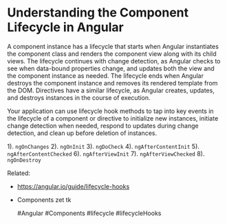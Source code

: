 # Understanding the Component Lifecycle in Angular

A component instance has a lifecycle that starts when Angular
instantiates the component class and renders the component view along
with its child views. The lifecycle continues with change detection, as
Angular checks to see when data-bound properties change, and updates
both the view and the component instance as needed. The lifecycle ends
when Angular destroys the component instance and removes its rendered
template from the DOM. Directives have a similar lifecycle, as Angular
creates, updates, and destroys instances in the course of execution.

Your application can use lifecycle hook methods to tap into key events
in the lifecycle of a component or directive to initialize new
instances, initiate change detection when needed, respond to updates
during change detection, and clean up before deletion of instances.

1). `ngOnChanges`
2). `ngOnInit`
3). `ngDoCheck`
4). `ngAfterContentInit`
5). `ngAfterContentChecked`
6). `ngAfterViewInit`
7). `ngAfterViewChecked`
8). `ngOnDestroy`

Related: 
 - https://angular.io/guide/lifecycle-hooks
 - Components zet tk

      #Angular #Components #lifecycle #lifecycleHooks
